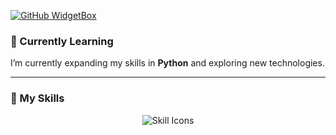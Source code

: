 [![GitHub WidgetBox](https://github-widgetbox.vercel.app/api/profile?username=1dev-hridoy&data=followers,repositories,stars,commits&theme=metropolis)](https://github.com/Jurredr/github-widgetbox)

### 🌱 Currently Learning  
I’m currently expanding my skills in **Python** and exploring new technologies.

---

### 🚀 My Skills  
<p align="center">
  <img src="https://skillicons.dev/icons?i=html,css,js,php,nodejs,mysql,mongodb,firebase,jquery,bootstrap,tailwind,vscode,notion" alt="Skill Icons">
</p>
